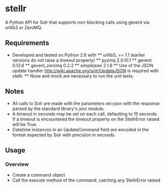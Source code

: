 stellr
======

A Python API for Solr that supports non-blocking calls using gevent via urllib3 or ZeroMQ.

Requirements
------------

* Developed and tested on Python 2.6 with
** urllib3, >= 1.1 (earlier versions do not raise a timeout properly)
** pyzmq 2.0.10.1
** gevent 0.13.6
** gevent_zeromq 0.2.2
** simplejson 2.1.6
** Use of the JSON update handler http://wiki.apache.org/solr/UpdateJSON is required with stellr.
** Nose and mock are necessary to run the unit tests.

Notes
-----
* All calls to Solr are made with the parameters wt=json with the response parsed by the standard library's json module.
* A timeout in seconds may be set on each call, defaulting to 15 seconds. If a timeout is encountered the timeout property on the StellrError raised will be True.
* Datetime instances in an UpdateCommand field are encoded in the format expected by Solr with precision in seconds.

Usage
-----

### Overview

* Create a command object
* Call the execute method of the command, catching any StellrError raised

